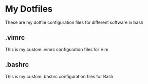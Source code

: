 # My Dotfiles
These are my dotfile configuration files for different software in bash
## .vimrc
This is my custom .vimrc configuration files for Vim
## .bashrc
This is my custom .bashrc configuration files for Bash
